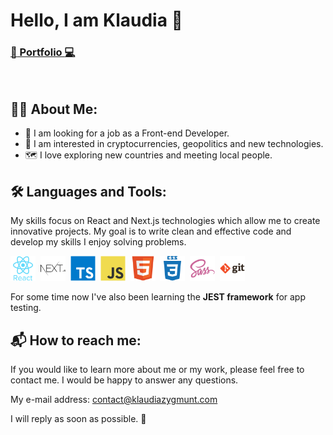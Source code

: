 # Hello, I am Klaudia 👋
### <a href="https://klaudiazygmunt.vercel.app/">:link: Portfolio :computer:
</a>
<br>

## 👩‍💻 About Me:
- 🔭 I am looking for a job as a Front-end Developer.
- 🌱 I am interested in cryptocurrencies, geopolitics and new technologies.
- 🗺️ I love exploring new countries and meeting local people.

## 🛠️ Languages and Tools:
My skills focus on React and Next.js technologies which allow me to create innovative projects. My goal is to write clean and effective code and develop my skills I enjoy solving problems.
<div>
  <img src="https://github.com/devicons/devicon/blob/master/icons/react/react-original-wordmark.svg" title="React" alt="React" width="40" height="40"/>&nbsp;
  <img src="https://github.com/devicons/devicon/blob/master/icons/nextjs/nextjs-original-wordmark.svg" title="NextJS" **alt="NextJS" width="40" height"40"/>&nbsp;
  <img src="https://github.com/devicons/devicon/blob/master/icons/typescript/typescript-original.svg" title="Typescript" **alt="Typescript" width="40" height="40"/>&nbsp;
  <img src="https://github.com/devicons/devicon/blob/master/icons/javascript/javascript-original.svg" title="JavaScript" alt="JavaScript" width="40" height="40"/>&nbsp;
  <img src="https://github.com/devicons/devicon/blob/master/icons/html5/html5-original.svg" title="HTML5" alt="HTML" width="40" height="40"/>&nbsp;
  <img src="https://github.com/devicons/devicon/blob/master/icons/css3/css3-plain-wordmark.svg"  title="CSS3" alt="CSS" width="40" height="40"/>&nbsp;
  <img src="https://github.com/devicons/devicon/blob/master/icons/sass/sass-original.svg" title="SASS" **alt="Sass" width="40" height="40"/>&nbsp;
  <img src="https://github.com/devicons/devicon/blob/master/icons/git/git-original-wordmark.svg" title="Git" **alt="Git" width="40" height="40"/>&nbsp;
</div>

For some time now I've also been learning the <b>JEST framework</b> for app testing.

## 📬 How to reach me:
If you would like to learn more about me or my work, please feel free to contact me. I would be happy to answer any questions.

My e-mail address: [contact@klaudiazygmunt.com](mailto:contact@klaudiazygmunt.com)

I will reply as soon as possible. :slightly_smiling_face:
